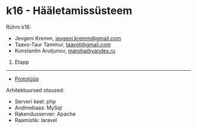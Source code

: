 k16 - Hääletamissüsteem
=======================

Rühm k16:

* Jevgeni Kremm, jevgeni.kremm@gmail.com
* Taavo-Taur Tammur, taavot@gmail.com
* Konstantin Arutjunov, maroha@yandex.ru


1. Etapp
--------

* [Prototüüp](https://k16.mybalsamiq.com/projects/k16/grid)

Arhitektuursed otsused:

* Serveri keel: php
* Andmebaas: MySql
* Rakendusserver: Apache
* Raamistik: laravel

